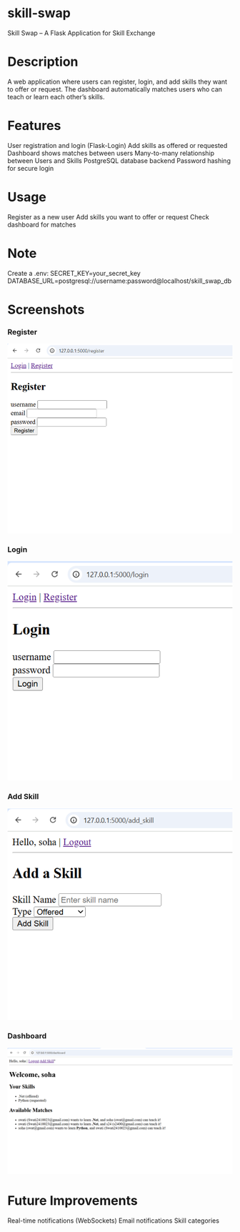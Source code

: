 # skill-swap
Skill Swap – A Flask Application for Skill Exchange

# Description

A web application where users can register, login, and add skills they want to offer or request. The dashboard automatically matches users who can teach or learn each other’s skills.

# Features

User registration and login (Flask-Login)
Add skills as offered or requested
Dashboard shows matches between users
Many-to-many relationship between Users and Skills
PostgreSQL database backend
Password hashing for secure login

# Usage

Register as a new user
Add skills you want to offer or request
Check dashboard for matches

# Note
Create a .env:
SECRET_KEY=your_secret_key
DATABASE_URL=postgresql://username:password@localhost/skill_swap_db

# Screenshots

### Register
![Register](screenshots/Register.png)

### Login
![Login](screenshots/Login.png)

### Add Skill
![Add Skill](screenshots/Add_skill.png)

### Dashboard
![Dashboard](screenshots/Dashboard.png)


# Future Improvements

Real-time notifications (WebSockets)
Email notifications
Skill categories
